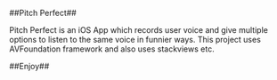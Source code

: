 ##Pitch Perfect##

Pitch Perfect is an iOS App which records user voice and give multiple options to listen to the same voice in funnier ways.
This project uses AVFoundation framework and also uses stackviews etc.

##Enjoy##
